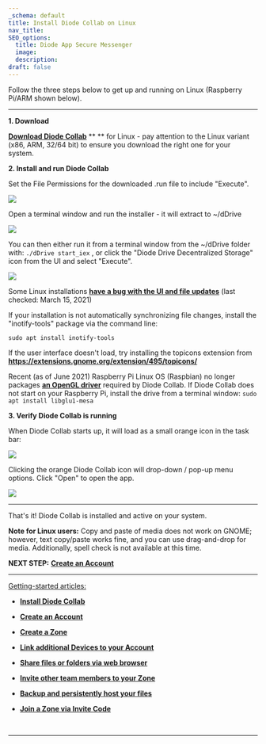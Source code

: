 ```yaml
---
_schema: default
title: Install Diode Collab on Linux
nav_title:
SEO_options:
  title: Diode App Secure Messenger
  image:
  description:
draft: false
---
```

Follow the three steps below to get up and running on Linux (Raspberry Pi/ARM shown below).

---

**1\. Download**

[**Download Diode Collab**](https://diode.io/download/) \*\* \*\* for Linux - pay attention to the Linux variant (x86, ARM, 32/64 bit) to ensure you download the right one for your system.

**2\. Install and run Diode Collab**

Set the File Permissions for the downloaded .run file to include "Execute".

![](/uploads/image-110.png)

Open a terminal window and run the installer - it will extract to ~/dDrive

![](/uploads/image-111.png)

You can then either run it from a terminal window from the ~/dDrive folder with: `./dDrive start_iex` , or click the "Diode Drive Decentralized Storage" icon from the UI and select "Execute".

![](/uploads/image-112.png)

Some Linux installations <a href="https://github.com/diodechain/diode_drive_feedback/issues/14" target="_blank" rel="noopener"><strong>have a bug with the UI and file updates</strong></a> (last checked: March 15, 2021)

If your installation is not automatically synchronizing file changes, install the "inotify-tools" package via the command line:

`sudo apt install inotify-tools`

If the user interface doesn't load, try installing the topicons extension from <a href="https://extensions.gnome.org/extension/495/topicons/" target="_blank" rel="noopener"><strong>https://extensions.gnome.org/extension/495/topicons/</strong></a>

Recent (as of June 2021) Raspberry Pi Linux OS (Raspbian) no longer packages <a href="https://packages.debian.org/search?keywords=libglu1-mesa" target="_blank" rel="noopener"><strong>an OpenGL driver</strong></a> required by Diode Collab. If Diode Collab does not start on your Raspberry Pi, install the drive from a terminal window: `sudo apt install libglu1-mesa`

**3\. Verify Diode Collab is running**

When Diode Collab starts up, it will load as a small orange icon in the task bar:

![](/uploads/image-113.png)

Clicking the orange Diode Collab icon will drop-down / pop-up menu options. Click "Open" to open the app.

![](/uploads/image-114.png)

---

That's it! Diode Collab is installed and active on your system.

**Note for Linux users:** Copy and paste of media does not work on GNOME; however, text copy/paste works fine, and you can use drag-and-drop for media. Additionally, spell check is not available at this time.

**NEXT STEP:** [**Create an Account**](https://app.docs.diode.io/docs/using/getting-started/)

---

<u>Getting-started articles:</u>

* <a href="https://app.docs.diode.io/docs/" target="_blank" rel="noopener"><strong>Install Diode Collab</strong></a>
* <a href="https://app.docs.diode.io/docs/using/getting-started/" target="_blank" rel="noopener"><strong>Create an Account</strong></a>
* <a href="https://app.docs.diode.io/docs/using/create-a-zone/" target="_blank" rel="noopener"><strong>Create a Zone</strong></a>
* <a href="https://app.docs.diode.io/docs/using/linked-devices/" target="_blank" rel="noopener"><strong>Link additional Devices to your Account</strong></a>
* <a href="https://app.docs.diode.io/docs/using/share-a-file-or-folder-via-web-browser/" target="_blank" rel="noopener"><strong>Share files or folders via web browser</strong></a>
* <a href="https://app.docs.diode.io/docs/using/add-a-team-member-or-additional-device/" target="_blank" rel="noopener"><strong>Invite other team members to your Zone</strong></a>
* <a href="https://app.docs.diode.io/docs/using/backup-your-confidential-files/" target="_blank" rel="noopener"><strong>Backup and persistently host your files</strong></a>
* <a href="https://app.docs.diode.io/docs/using/join-a-zone-by-invite-code/" target="_blank" rel="noopener"><strong>Join a Zone via Invite Code</strong></a>

  &nbsp;

---